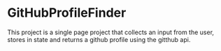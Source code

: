 # GitHubProfileFinder

This project is a single page project that collects an input from the user, stores in state and returns a github profile using the gitthub api.
